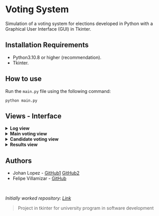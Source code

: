 # Voting System

Simulation of a voting system for elections developed in Python with a Graphical User Interface (GUI) in Tkinter.

## Installation Requirements

* Python3.10.8 or higher (recommendation).
* Tkinter.

## How to use

Run the `main.py` file using the following command:

```
python main.py
```

## Views - Interface

<details close>
<summary> <strong> Log view </strong> </summary>

<br>

<img src="https://i.imgur.com/EjdwEvz.png" width="450" style="margin: 5px;">

</details>

<details close>
<summary> <strong> Main voting view </strong> </summary>

<br>

<img src="https://i.imgur.com/MMUzSEE.png" width="450" style="margin: 5px;">

</details>

<details close>
<summary> <strong> Candidate voting view </strong> </summary>

<br>

<div style="display: flex; flex-wrap: wrap;">
  <img src="https://i.imgur.com/fSo2gfQ.png" width="400" style="margin: 5px;">
  <img src="https://i.imgur.com/u93KKgp.png" width="400" style="margin: 5px;">
</div>

</details>

<details close>
<summary> <strong> Results view </strong> </summary>

<br>

When the voting box is closed, the system will ask for a password to enter this results view.

<img src="https://i.imgur.com/pCcsyKf.png" width="450" style="margin: 5px;">

</details>

## Authors
* Johan Lopez - [GitHub1](https://github.com/jalopezqv) [GitHub2](https://github.com/johanlg)
* Felipe Villamizar - [GitHub](https://github.com/felipevcc)

<br>

*Initially worked repository: [Link](https://github.com/jalopezqv/proyectoFinal)*

> Project in tkinter for university program in software development
